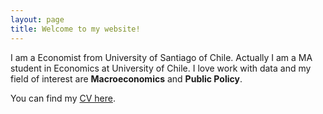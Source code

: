 ```yaml
---
layout: page
title: Welcome to my website!
---
```


I am a Economist from University of Santiago of Chile. Actually I am a MA student in Economics at University of Chile. I love work with data and my field of interest are **Macroeconomics** and **Public Policy**.

You can find my [CV here](../pdf/DanielPailanir-cv.pdf).
